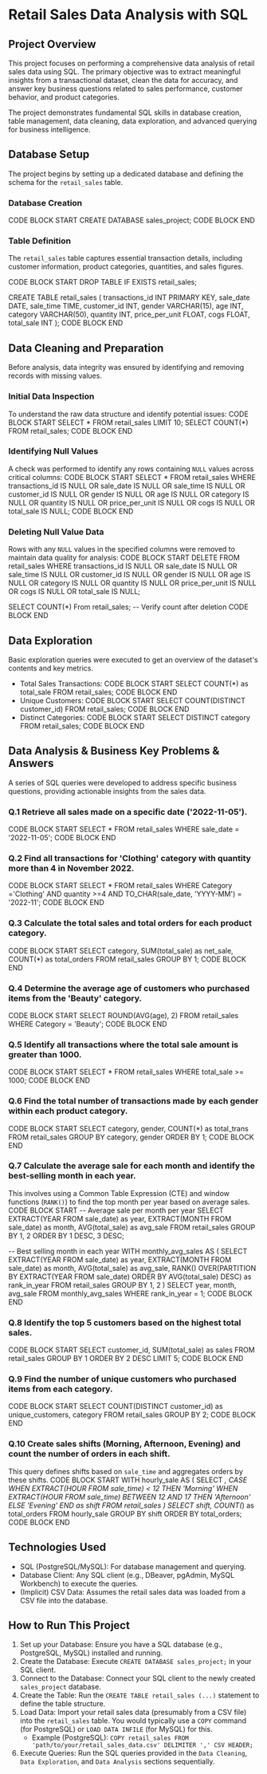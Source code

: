 # Retail Sales Data Analysis with SQL

## Project Overview

This project focuses on performing a comprehensive data analysis of retail sales data using SQL. The primary objective was to extract meaningful insights from a transactional dataset, clean the data for accuracy, and answer key business questions related to sales performance, customer behavior, and product categories.

The project demonstrates fundamental SQL skills in database creation, table management, data cleaning, data exploration, and advanced querying for business intelligence.

## Database Setup

The project begins by setting up a dedicated database and defining the schema for the `retail_sales` table.

### Database Creation
CODE BLOCK START
CREATE DATABASE sales_project;
CODE BLOCK END

### Table Definition
The `retail_sales` table captures essential transaction details, including customer information, product categories, quantities, and sales figures.

CODE BLOCK START
DROP TABLE IF EXISTS retail_sales;

CREATE TABLE retail_sales
(
    transactions_id INT PRIMARY KEY,
    sale_date DATE,
    sale_time TIME,
    customer_id INT,
    gender VARCHAR(15),
    age INT,
    category VARCHAR(50),
    quantity INT,
    price_per_unit FLOAT,
    cogs FLOAT,
    total_sale INT
);
CODE BLOCK END

## Data Cleaning and Preparation

Before analysis, data integrity was ensured by identifying and removing records with missing values.

### Initial Data Inspection
To understand the raw data structure and identify potential issues:
CODE BLOCK START
SELECT * FROM retail_sales LIMIT 10;
SELECT COUNT(*) FROM retail_sales;
CODE BLOCK END

### Identifying Null Values
A check was performed to identify any rows containing `NULL` values across critical columns:
CODE BLOCK START
SELECT * FROM retail_sales
WHERE
    transactions_id IS NULL
    OR sale_date IS NULL
    OR sale_time IS NULL
    OR customer_id IS NULL
    OR gender IS NULL
    OR age IS NULL
    OR category IS NULL
    OR quantity IS NULL
    OR price_per_unit IS NULL
    OR cogs IS NULL
    OR total_sale IS NULL;
CODE BLOCK END

### Deleting Null Value Data
Rows with any `NULL` values in the specified columns were removed to maintain data quality for analysis:
CODE BLOCK START
DELETE FROM retail_sales
WHERE
    transactions_id IS NULL
    OR sale_date IS NULL
    OR sale_time IS NULL
    OR customer_id IS NULL
    OR gender IS NULL
    OR age IS NULL
    OR category IS NULL
    OR quantity IS NULL
    OR price_per_unit IS NULL
    OR cogs IS NULL
    OR total_sale IS NULL;

SELECT COUNT(*) From retail_sales; -- Verify count after deletion
CODE BLOCK END

## Data Exploration

Basic exploration queries were executed to get an overview of the dataset's contents and key metrics.

* Total Sales Transactions:
CODE BLOCK START
SELECT COUNT(*) as total_sale FROM retail_sales;
CODE BLOCK END
* Unique Customers:
CODE BLOCK START
SELECT COUNT(DISTINCT customer_id) FROM retail_sales;
CODE BLOCK END
* Distinct Categories:
CODE BLOCK START
SELECT DISTINCT category FROM retail_sales;
CODE BLOCK END

## Data Analysis & Business Key Problems & Answers

A series of SQL queries were developed to address specific business questions, providing actionable insights from the sales data.

### Q.1 Retrieve all sales made on a specific date ('2022-11-05').
CODE BLOCK START
SELECT * FROM retail_sales
WHERE sale_date = '2022-11-05';
CODE BLOCK END

### Q.2 Find all transactions for 'Clothing' category with quantity more than 4 in November 2022.
CODE BLOCK START
SELECT * FROM retail_sales
WHERE Category ='Clothing'
AND quantity >=4
AND TO_CHAR(sale_date, 'YYYY-MM') = '2022-11';
CODE BLOCK END

### Q.3 Calculate the total sales and total orders for each product category.
CODE BLOCK START
SELECT
    category,
    SUM(total_sale) as net_sale,
    COUNT(*) as total_orders
FROM retail_sales
GROUP BY 1;
CODE BLOCK END

### Q.4 Determine the average age of customers who purchased items from the 'Beauty' category.
CODE BLOCK START
SELECT ROUND(AVG(age), 2) FROM retail_sales
WHERE Category = 'Beauty';
CODE BLOCK END

### Q.5 Identify all transactions where the total sale amount is greater than 1000.
CODE BLOCK START
SELECT * FROM retail_sales
WHERE total_sale >= 1000;
CODE BLOCK END

### Q.6 Find the total number of transactions made by each gender within each product category.
CODE BLOCK START
SELECT
    category,
    gender,
    COUNT(*) as total_trans
FROM retail_sales
GROUP BY
    category,
    gender
ORDER BY 1;
CODE BLOCK END

### Q.7 Calculate the average sale for each month and identify the best-selling month in each year.
This involves using a Common Table Expression (CTE) and window functions (`RANK()`) to find the top month per year based on average sales.
CODE BLOCK START
-- Average sale per month per year
SELECT
  EXTRACT(YEAR FROM sale_date) as year,
  EXTRACT(MONTH FROM sale_date) as month,
  AVG(total_sale) as avg_sale
FROM retail_sales
GROUP BY 1, 2
ORDER BY 1 DESC, 3 DESC;

-- Best selling month in each year
WITH monthly_avg_sales AS
(
    SELECT
        EXTRACT(YEAR FROM sale_date) as year,
        EXTRACT(MONTH FROM sale_date) as month,
        AVG(total_sale) as avg_sale,
        RANK() OVER(PARTITION BY EXTRACT(YEAR FROM sale_date) ORDER BY AVG(total_sale) DESC) as rank_in_year
    FROM retail_sales
    GROUP BY 1, 2
)
SELECT
    year,
    month,
    avg_sale
FROM monthly_avg_sales
WHERE rank_in_year = 1;
CODE BLOCK END

### Q.8 Identify the top 5 customers based on the highest total sales.
CODE BLOCK START
SELECT customer_id, SUM(total_sale) as sales
FROM retail_sales
GROUP BY 1
ORDER BY 2 DESC
LIMIT 5;
CODE BLOCK END

### Q.9 Find the number of unique customers who purchased items from each category.
CODE BLOCK START
SELECT COUNT(DISTINCT customer_id) as unique_customers, category
FROM retail_sales
GROUP BY 2;
CODE BLOCK END

### Q.10 Create sales shifts (Morning, Afternoon, Evening) and count the number of orders in each shift.
This query defines shifts based on `sale_time` and aggregates orders by these shifts.
CODE BLOCK START
WITH hourly_sale AS
(
SELECT *,
    CASE
        WHEN EXTRACT(HOUR FROM sale_time) < 12 THEN 'Morning'
        WHEN EXTRACT(HOUR FROM sale_time) BETWEEN 12 AND 17 THEN 'Afternoon'
        ELSE 'Evening'
    END as shift
FROM retail_sales
)
SELECT
    shift,
    COUNT(*) as total_orders
FROM hourly_sale
GROUP BY shift
ORDER BY total_orders;
CODE BLOCK END

## Technologies Used

* SQL (PostgreSQL/MySQL): For database management and querying.
* Database Client: Any SQL client (e.g., DBeaver, pgAdmin, MySQL Workbench) to execute the queries.
* (Implicit) CSV Data: Assumes the retail sales data was loaded from a CSV file into the database.

## How to Run This Project

1. Set up your Database: Ensure you have a SQL database (e.g., PostgreSQL, MySQL) installed and running.
2. Create the Database: Execute `CREATE DATABASE sales_project;` in your SQL client.
3. Connect to the Database: Connect your SQL client to the newly created `sales_project` database.
4. Create the Table: Run the `CREATE TABLE retail_sales (...)` statement to define the table structure.
5. Load Data: Import your retail sales data (presumably from a CSV file) into the `retail_sales` table. You would typically use a `COPY` command (for PostgreSQL) or `LOAD DATA INFILE` (for MySQL) for this.
    * Example (PostgreSQL): `COPY retail_sales FROM 'path/to/your/retail_sales_data.csv' DELIMITER ',' CSV HEADER;`
6. Execute Queries: Run the SQL queries provided in the `Data Cleaning`, `Data Exploration`, and `Data Analysis` sections sequentially.
